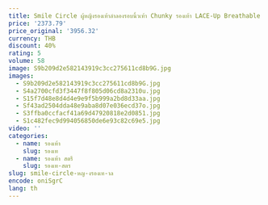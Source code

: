 ```yaml
---
title: Smile Circle ผู้หญิงรองเท้าลําลองรอบนิ้วเท้า Chunky รองเท้า LACE-Up Breathable Low-Top รองเท้าผ้าใบสําหรับสวมใส่ทุกวัน
price: '2373.79'
price_original: '3956.32'
currency: THB
discount: 40%
rating: 5
volume: 58
image: S9b209d2e582143919c3cc275611cd8b9G.jpg
images:
  - S9b209d2e582143919c3cc275611cd8b9G.jpg
  - S4a2700cfd3f3447f8f805d06cd8a2310u.jpg
  - S15f7d48e8d4d4e9e9f5b999a2bd8d33aa.jpg
  - Sf43ad2504dda48e9aba8d07e036ecd37o.jpg
  - S3ffba0ccfacf41a69d47920818e2d0851.jpg
  - S1c482fec9d994056850de6e93c82c69e5.jpg
video: ''
categories:
  - name: รองเท้า
    slug: รองเท
  - name: รองเท้า สตรี
    slug: รองเท-สตร
slug: smile-circle-หญ-งรองเท-าล
encode: oniSgrC
lang: th
---
```

  
